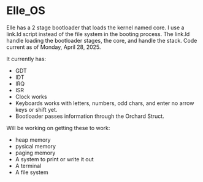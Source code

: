 # Elle_OS

 Elle has a 2 stage bootloader that loads the kernel named core. I use a link.ld script instead of the file system in the booting process. The link.ld handle loading the bootloader stages, the core, and handle the stack. Code current as of Monday, April 28, 2025.

 It currently has:
 - GDT
 - IDT
 - IRQ
 - ISR
 - Clock works
 - Keyboards works with letters, numbers, odd chars, and enter no arrow keys or shift yet.
 - Bootloader passes information through the Orchard Struct.

Will be working on getting these to work:
- heap memory
- pysical memory
- paging memory
- A system to print or write it out
- A terminal
- A file system

